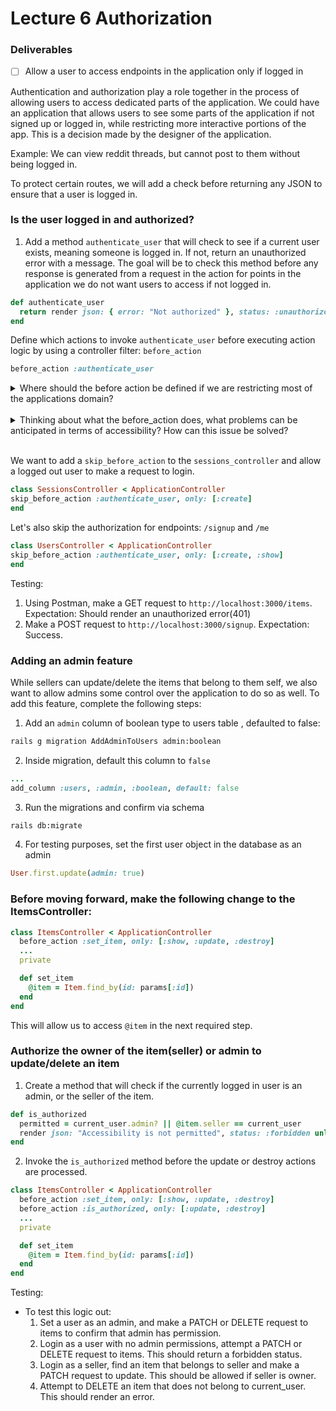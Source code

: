 # Lecture 6 Authorization

### Deliverables

- [ ] Allow a user to access endpoints in the application only if logged in

Authentication and authorization play a role together in the process of allowing users to access dedicated parts of the application. We could have an application that allows users to see some parts of the application if not signed up or logged in, while restricting more interactive portions of the app. This is a decision made by the designer of the application.

Example: We can view reddit threads, but cannot post to them without being logged in.

To protect certain routes, we will add a check before returning any JSON to ensure that a user is logged in.

### Is the user logged in and authorized?

1. Add a method `authenticate_user` that will check to see if a current user exists, meaning someone is logged in. If not, return an unauthorized error with a message. The goal will be to check this method before any response is generated from a request in the action for points in the application we do not want users to access if not logged in.

```rb
def authenticate_user
  return render json: { error: "Not authorized" }, status: :unauthorized unless current_user
end
```

Define which actions to invoke `authenticate_user` before executing action logic by using a controller filter: `before_action`

```rb
before_action :authenticate_user
```

<details>
  <summary>
    Where should the before action be defined if we are restricting most of the applications domain?
  </summary>
  <hr/>

```rb
class ApplicationController < ActionController::API
before_action :authenticate_user
...
end
```

  <hr/>

</details>
<br/>

<details>
  <summary>
    Thinking about what the before_action does, what problems can be anticipated in terms of accessibility? How can this issue be solved?
  </summary>
  <hr/>

No access to `/signup`, `/login` or `/me`

Solution:

```rb
skip_before_action
```

  <hr/>

</details>
<br/>

We want to add a `skip_before_action` to the `sessions_controller` and allow a logged out user to make a request to login.

```rb
class SessionsController < ApplicationController
skip_before_action :authenticate_user, only: [:create]
end
```

Let's also skip the authorization for endpoints: `/signup` and `/me`

```rb
class UsersController < ApplicationController
skip_before_action :authenticate_user, only: [:create, :show]
end
```

Testing:

1. Using Postman, make a GET request to `http://localhost:3000/items`. Expectation: Should render an unauthorized error(401)
2. Make a POST request to `http://localhost:3000/signup`. Expectation: Success.

### Adding an admin feature

While sellers can update/delete the items that belong to them self, we also want to allow admins some control over the application to do so as well. To add this feature, complete the following steps:

1. Add an `admin` column of boolean type to users table , defaulted to false:

```bash
rails g migration AddAdminToUsers admin:boolean
```

2. Inside migration, default this column to `false`

```rb
...
add_column :users, :admin, :boolean, default: false
```

3. Run the migrations and confirm via schema

```bash
rails db:migrate
```

4. For testing purposes, set the first user object in the database as an admin

```rb
User.first.update(admin: true)
```

### Before moving forward, make the following change to the ItemsController:

```rb
class ItemsController < ApplicationController
  before_action :set_item, only: [:show, :update, :destroy]
  ...
  private

  def set_item
    @item = Item.find_by(id: params[:id])
  end
end
```

This will allow us to access `@item` in the next required step.

### Authorize the owner of the item(seller) or admin to update/delete an item

1. Create a method that will check if the currently logged in user is an admin, or the seller of the item.

```rb
def is_authorized
  permitted = current_user.admin? || @item.seller == current_user
  render json: "Accessibility is not permitted", status: :forbidden unless permitted
end
```

2. Invoke the `is_authorized` method before the update or destroy actions are processed.

```rb
class ItemsController < ApplicationController
  before_action :set_item, only: [:show, :update, :destroy]
  before_action :is_authorized, only: [:update, :destroy]
  ...
  private

  def set_item
    @item = Item.find_by(id: params[:id])
  end
end
```

Testing:

- To test this logic out:
  1. Set a user as an admin, and make a PATCH or DELETE request to items to confirm that admin has permission.
  2. Login as a user with no admin permissions, attempt a PATCH or DELETE request to items. This should return a forbidden status.
  3. Login as a seller, find an item that belongs to seller and make a PATCH request to update. This should be allowed if seller is owner.
  4. Attempt to DELETE an item that does not belong to current_user. This should render an error.
